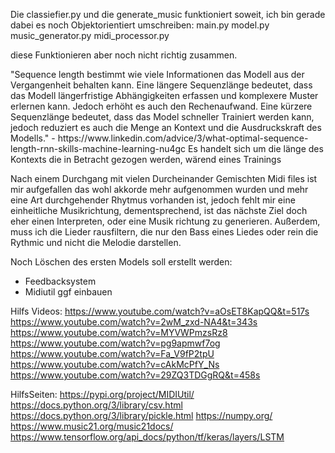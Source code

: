 <p>Die classiefier.py und die generate_music funktioniert soweit,
ich bin gerade dabei es noch Objektorientiert umschreiben:
main.py
model.py
music_generator.py
midi_processor.py

diese Funktionieren aber noch nicht richtig zusammen.</p>

<p> "Sequence length bestimmt wie viele Informationen das Modell aus der Vergangenheit behalten kann.
Eine längere Sequenzlänge bedeutet, dass das Modell längerfristige Abhängigkeiten erfassen und komplexere Muster erlernen kann.
Jedoch erhöht es auch den Rechenaufwand. Eine kürzere Sequenzlänge bedeutet, dass das Model schneller Trainiert werden kann,
jedoch reduziert es auch die Menge an Kontext und die Ausdruckskraft des Modells."
- https://www.linkedin.com/advice/3/what-optimal-sequence-length-rnn-skills-machine-learning-nu4gc 
Es handelt sich um die länge des Kontexts die in Betracht gezogen werden, wärend eines Trainings</p>

Nach einem Durchgang mit vielen Durcheinander Gemischten Midi files ist mir aufgefallen das wohl akkorde mehr aufgenommen wurden und mehr eine Art durchgehender Rhytmus vorhanden ist, jedoch fehlt mir eine einheitliche Musikrichtung, dementsprechend, ist das nächste Ziel doch eher einen Interpreten, oder eine Musik richtung zu generieren.
Außerdem, muss ich die Lieder rausfiltern, die nur den Bass eines Liedes oder rein die Rythmic und nicht die Melodie darstellen.

Noch Löschen des ersten Models soll erstellt werden:
- Feedbacksystem
- Midiutil ggf einbauen


Hilfs Videos:
 https://www.youtube.com/watch?v=aOsET8KapQQ&t=517s
https://www.youtube.com/watch?v=2wM_zxd-NA4&t=343s
https://www.youtube.com/watch?v=MYVWPmzsRz8
https://www.youtube.com/watch?v=pg9apmwf7og
https://www.youtube.com/watch?v=Fa_V9fP2tpU
https://www.youtube.com/watch?v=cAkMcPfY_Ns
https://www.youtube.com/watch?v=29ZQ3TDGgRQ&t=458s

HilfsSeiten:
https://pypi.org/project/MIDIUtil/
https://docs.python.org/3/library/csv.html
https://docs.python.org/3/library/pickle.html
https://numpy.org/
https://www.music21.org/music21docs/
https://www.tensorflow.org/api_docs/python/tf/keras/layers/LSTM